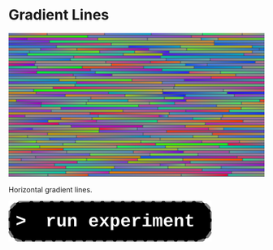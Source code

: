 # Gradient Lines

[![preview](thumb.jpg)](https://diegoinacio.github.io/svg-experiments/svg-experiment-002/index.html)

Horizontal gradient lines.

[![run experiment](../_source/run_experiment.svg)](https://diegoinacio.github.io/svg-experiments/svg-experiment-002/index.html)
